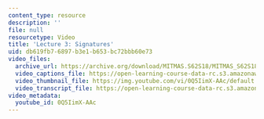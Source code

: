 ```yaml
---
content_type: resource
description: ''
file: null
resourcetype: Video
title: 'Lecture 3: Signatures'
uid: db619fb7-6897-b3e1-b653-bc72bbb60e73
video_files:
  archive_url: https://archive.org/download/MITMAS.S62S18/MITMAS_S62S18_lec03_300k.mp4
  video_captions_file: https://open-learning-course-data-rc.s3.amazonaws.com/mas-s62-cryptocurrency-engineering-and-design-spring-2018/bd3f2307de8957bcb7ff6e53bea08f62_0Q5IimX-AAc.vtt
  video_thumbnail_file: https://img.youtube.com/vi/0Q5IimX-AAc/default.jpg
  video_transcript_file: https://open-learning-course-data-rc.s3.amazonaws.com/mas-s62-cryptocurrency-engineering-and-design-spring-2018/ea5a30f817fa8c49737df5f0378d0f63_0Q5IimX-AAc.pdf
video_metadata:
  youtube_id: 0Q5IimX-AAc
---
```

